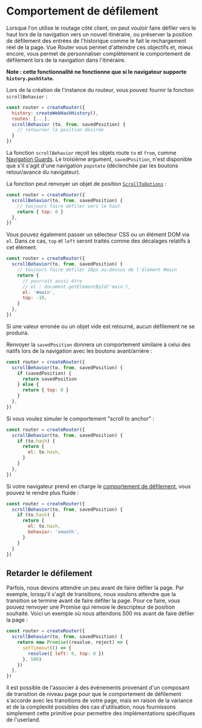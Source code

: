 # Comportement de défilement

Lorsque l'on utilise le routage côté client, on peut vouloir faire défiler vers le haut lors de la navigation vers un nouvel itinéraire, ou préserver la position de défilement des entrées de l'historique comme le fait le rechargement réel de la page. Vue Router vous permet d'atteindre ces objectifs et, mieux encore, vous permet de personnaliser complètement le comportement de défilement lors de la navigation dans l'itinéraire.

**Note : cette fonctionnalité ne fonctionne que si le navigateur supporte `history.pushState`.**

Lors de la création de l'instance du routeur, vous pouvez fournir la fonction `scrollBehavior` :

```js
const router = createRouter({
  history: createWebHashHistory(),
  routes: [...],
  scrollBehavior (to, from, savedPosition) {
    // retourner la position désirée
  }
})
```

La fonction `scrollBehavior` reçoit les objets route `to` et `from`, comme [Navigation Guards](./navigation-guards.md). Le troisième argument, `savedPosition`, n'est disponible que s'il s'agit d'une navigation `popstate` (déclenchée par les boutons retour/avance du navigateur).

La fonction peut renvoyer un objet de position [`ScrollToOptions`](https://developer.mozilla.org/en-US/docs/Web/API/ScrollToOptions) :

```js
const router = createRouter({
  scrollBehavior(to, from, savedPosition) {
    // toujours faire défiler vers le haut
    return { top: 0 }
  },
})
```

Vous pouvez également passer un sélecteur CSS ou un élément DOM via `el`. Dans ce cas, `top` et `left` seront traités comme des décalages relatifs à cet élément.

```js
const router = createRouter({
  scrollBehavior(to, from, savedPosition) {
    // toujours faire défiler 10px au-dessus de l'élément #main
    return {
      // pourrait aussi être
      // el : document.getElementById('main'),
      el: '#main',
      top: -10,
    }
  },
})
```

Si une valeur erronée ou un objet vide est retourné, aucun défilement ne se produira.

Renvoyer la `savedPosition` donnera un comportement similaire à celui des natifs lors de la navigation avec les boutons avant/arrière :

```js
const router = createRouter({
  scrollBehavior(to, from, savedPosition) {
    if (savedPosition) {
      return savedPosition
    } else {
      return { top: 0 }
    }
  },
})
```

Si vous voulez simuler le comportement "scroll to anchor" :

```js
const router = createRouter({
  scrollBehavior(to, from, savedPosition) {
    if (to.hash) {
      return {
        el: to.hash,
      }
    }
  },
})
```

Si votre navigateur prend en charge le [comportement de défilement](https://developer.mozilla.org/en-US/docs/Web/API/ScrollToOptions/behavior), vous pouvez le rendre plus fluide :

```js
const router = createRouter({
  scrollBehavior(to, from, savedPosition) {
    if (to.hash) {
      return {
        el: to.hash,
        behavior: 'smooth',
      }
    }
  }
})
```

## Retarder le défilement

Parfois, nous devons attendre un peu avant de faire défiler la page. Par exemple, lorsqu'il s'agit de transitions, nous voulons attendre que la transition se termine avant de faire défiler la page. Pour ce faire, vous pouvez renvoyer une Promise qui renvoie le descripteur de position souhaité. Voici un exemple où nous attendons 500 ms avant de faire défiler la page :

```js
const router = createRouter({
  scrollBehavior(to, from, savedPosition) {
    return new Promise((resolve, reject) => {
      setTimeout(() => {
        resolve({ left: 0, top: 0 })
      }, 500)
    })
  },
})
```

Il est possible de l'associer à des événements provenant d'un composant de transition de niveau page pour que le comportement de défilement s'accorde avec les transitions de votre page, mais en raison de la variance et de la complexité possibles des cas d'utilisation, nous fournissons simplement cette primitive pour permettre des implémentations spécifiques de l'userland.
